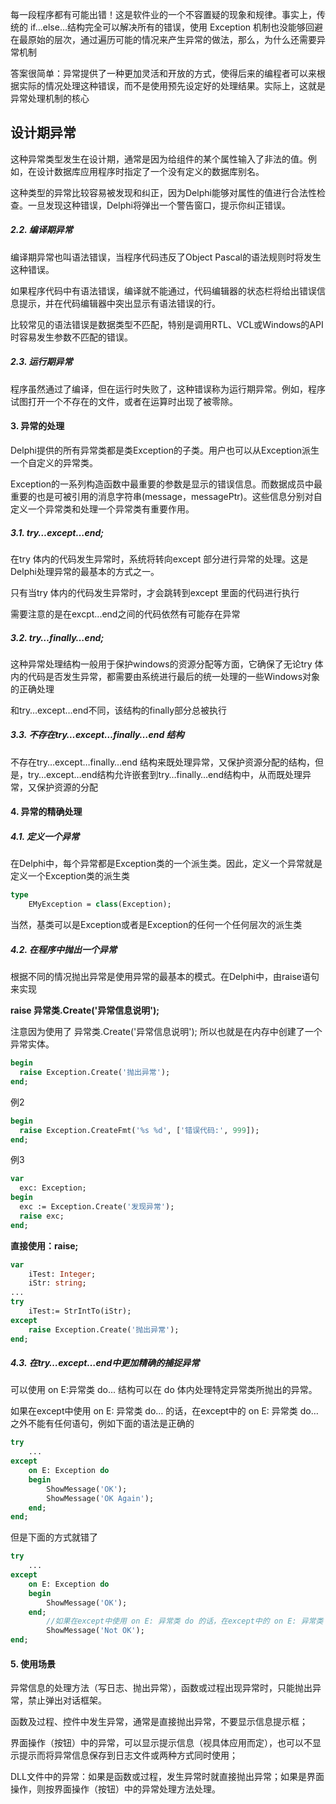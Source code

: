 
每一段程序都有可能出错！这是软件业的一个不容置疑的现象和规律。事实上，传统的 if…else…结构完全可以解决所有的错误，使用 Exception 机制也没能够回避在最原始的层次，通过遍历可能的情况来产生异常的做法，那么，为什么还需要异常机制

答案很简单：异常提供了一种更加灵活和开放的方式，使得后来的编程者可以来根据实际的情况处理这种错误，而不是使用预先设定好的处理结果。实际上，这就是异常处理机制的核心

## 设计期异常

这种异常类型发生在设计期，通常是因为给组件的某个属性输入了非法的值。例如，在设计数据库应用程序时指定了一个没有定义的数据库别名。

这种类型的异常比较容易被发现和纠正，因为Delphi能够对属性的值进行合法性检查。一旦发现这种错误，Delphi将弹出一个警告窗口，提示你纠正错误。

##### 2.2. 编译期异常

编译期异常也叫语法错误，当程序代码违反了Object  Pascal的语法规则时将发生这种错误。

如果程序代码中有语法错误，编译就不能通过，代码编辑器的状态栏将给出错误信息提示，并在代码编辑器中突出显示有语法错误的行。

比较常见的语法错误是数据类型不匹配，特别是调用RTL、VCL或Windows的API时容易发生参数不匹配的错误。

##### 2.3. 运行期异常

程序虽然通过了编译，但在运行时失败了，这种错误称为运行期异常。例如，程序试图打开一个不存在的文件，或者在运算时出现了被零除。


#### 3. 异常的处理

Delphi提供的所有异常类都是类Exception的子类。用户也可以从Exception派生一个自定义的异常类。

Exception的一系列构造函数中最重要的参数是显示的错误信息。而数据成员中最重要的也是可被引用的消息字符串(message，messagePtr)。这些信息分别对自定义一个异常类和处理一个异常类有重要作用。

##### 3.1. try…except…end;

在try 体内的代码发生异常时，系统将转向except 部分进行异常的处理。这是Delphi处理异常的最基本的方式之一。

只有当try 体内的代码发生异常时，才会跳转到except 里面的代码进行执行

需要注意的是在excpt...end之间的代码依然有可能存在异常

##### 3.2. try…finally…end;

这种异常处理结构一般用于保护windows的资源分配等方面，它确保了无论try 体内的代码是否发生异常，都需要由系统进行最后的统一处理的一些Windows对象的正确处理

和try…except…end不同，该结构的finally部分总被执行

##### 3.3. 不存在try…except…finally…end 结构

不存在try…except…finally…end 结构来既处理异常，又保护资源分配的结构，但是，try…except…end结构允许嵌套到try…finally…end结构中，从而既处理异常，又保护资源的分配

#### 4. 异常的精确处理

##### 4.1. 定义一个异常

在Delphi中，每个异常都是Exception类的一个派生类。因此，定义一个异常就是定义一个Exception类的派生类

```pascal
type
    EMyException = class(Exception);

```

当然，基类可以是Exception或者是Exception的任何一个任何层次的派生类

##### 4.2. 在程序中抛出一个异常

根据不同的情况抛出异常是使用异常的最基本的模式。在Delphi中，由raise语句来实现

**raise 异常类.Create('异常信息说明');**

注意因为使用了 异常类.Create('异常信息说明'); 所以也就是在内存中创建了一个异常实体。

```pascal
begin
  raise Exception.Create('抛出异常');
end;
```

例2

```pascal
begin
  raise Exception.CreateFmt('%s %d', ['错误代码:', 999]);
end;
```

例3

```pascal
var
  exc: Exception;
begin
  exc := Exception.Create('发现异常');
  raise exc;
end;
```

**直接使用：raise;**

```pascal
var
    iTest: Integer;
    iStr: string;
...
try
    iTest:= StrIntTo(iStr);
except
    raise Exception.Create('抛出异常');
end;
```

##### 4.3. 在try…except…end中更加精确的捕捉异常

可以使用 on E:异常类 do... 结构可以在 do 体内处理特定异常类所抛出的异常。

如果在except中使用 on E: 异常类 do… 的话，在except中的 on E: 异常类 do…之外不能有任何语句，例如下面的语法是正确的

```pascal
try
    ...
except
    on E: Exception do
    begin
        ShowMessage('OK');
        ShowMessage('OK Again');
    end;
end;
```
但是下面的方式就错了

```pascal
try
    ...
except
    on E: Exception do
    begin
        ShowMessage('OK');
    end;
        //如果在except中使用 on E: 异常类 do 的话，在except中的 on E: 异常类 do之外不能有任何语句
        ShowMessage('Not OK');
end;
```

#### 5. 使用场景

异常信息的处理方法（写日志、抛出异常），函数或过程出现异常时，只能抛出异常，禁止弹出对话框架。

函数及过程、控件中发生异常，通常是直接抛出异常，不要显示信息提示框；

界面操作（按钮）中的异常，可以显示提示信息（视具体应用而定），也可以不显示提示而将异常信息保存到日志文件或两种方式同时使用；

DLL文件中的异常：如果是函数或过程，发生异常时就直接抛出异常；如果是界面操作，则按界面操作（按钮）中的异常处理方法处理。








